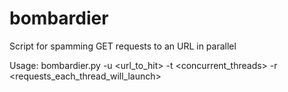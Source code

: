 # bombardier
Script for spamming GET requests to an URL in parallel

Usage:
bombardier.py -u <url_to_hit> -t <concurrent_threads> -r <requests_each_thread_will_launch>

